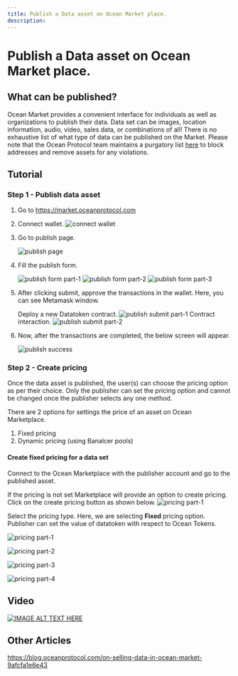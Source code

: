 ```yaml
---
title: Publish a Data asset on Ocean Market place.
description: 
---
```

# Publish a Data asset on Ocean Market place.

## What can be published?

Ocean Market provides a convenient interface for individuals as well as organizations to publish their data. Data set can be images, location information, audio, video, sales data, or combinations of all! There is no exhaustive list of what type of data can be published on the Market. Please note that the Ocean Protocol team maintains a purgatory list [here](https://github.com/oceanprotocol/list-purgatory) to block addresses and remove assets for any violations.

## Tutorial

### Step 1 - Publish data asset

1. Go to https://market.oceanprotocol.com
2. Connect wallet.
   ![connect wallet](images/marketplace/connect-wallet.png 'Connect wallet')

3. Go to publish page.

   ![publish page](images/marketplace/publish.png 'Go to publish page')

4. Fill the publish form.

   ![publish form part-1](images/marketplace/publish-form-1.png 'Publish form part-1')
   ![publish form part-2](images/marketplace/publish-form-2.png 'Publish form part-2')
   ![publish form part-3](images/marketplace/publish-form-3.png 'Publish form part-3')

5. After clicking submit, approve the transactions in the wallet. Here, you can see Metamask window.

   Deploy a new Datatoken contract.
   ![publish submit part-1](images/marketplace/submit-1.png 'Create Datatoken contract')
   Contract interaction.
   ![publish submit part-2](images/marketplace/submit-2.png 'Contract interaction')

6. Now, after the transactions are completed, the below screen will appear.

   ![publish success](images/marketplace/submit-success.png 'Success')

### Step 2 - Create pricing

Once the data asset is published, the user(s) can choose the pricing option as per their choice. Only the publisher can set the pricing option and cannot be changed once the publisher selects any one method.

There are 2 options for settings the price of an asset on Ocean Marketplace.

1. Fixed pricing
2. Dynamic pricing (using Banalcer pools)

#### Create fixed pricing for a data set

Connect to the Ocean Marketplace with the publisher account and go to the published asset.

If the pricing is not set Marketplace will provide an option to create pricing. Click on the create pricing button as shown below.
![pricing part-1](images/marketplace/pricing-1.png 'Create pricing page')

Select the pricing type. Here, we are selecting **Fixed** pricing option. Publisher can set the value of datatoken with respect to Ocean Tokens.

![pricing part-1](images/marketplace/pricing-type.png 'Select pricing type')

![pricing part-2](images/marketplace/pricing-fixed-2.png 'Mint data tokens')

![pricing part-3](images/marketplace/pricing-fixed-3.png 'Transaction')

![pricing part-4](images/marketplace/pricing-fixed-4.png 'Approve spend limit')

## Video

[![IMAGE ALT TEXT HERE](https://img.youtube.com/vi/KiDg0ry6oV4/0.jpg)](https://www.youtube.com/watch?v=KiDg0ry6oV4)

## Other Articles

https://blog.oceanprotocol.com/on-selling-data-in-ocean-market-9afcfa1e6e43
